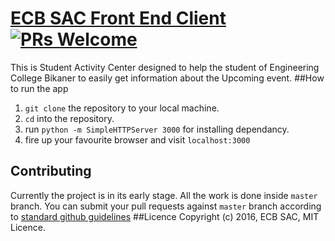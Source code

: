 # [ECB SAC Front End Client](http://www.ecbsac.org) [![PRs Welcome](https://img.shields.io/badge/PRs-welcome-brightgreen.svg)](https://github.com/ECB-Bikaner/ECB-bikaner.github.io/issues)
This is Student Activity Center designed to help the student of Engineering College Bikaner to easily get information about the Upcoming event.
##How to run the app
1. `git clone` the repository to your local machine.
2. `cd` into the repository.
3. run `python -m SimpleHTTPServer 3000` for installing dependancy.
4. fire up your favourite browser and visit `localhost:3000`
## Contributing

Currently the project is in its early stage. All the work is done inside `master` branch.
You can submit your pull requests against `master` branch according to [standard github guidelines](https://help.github.com/articles/using-pull-requests/)
##Licence
Copyright (c) 2016, ECB SAC, MIT Licence.
